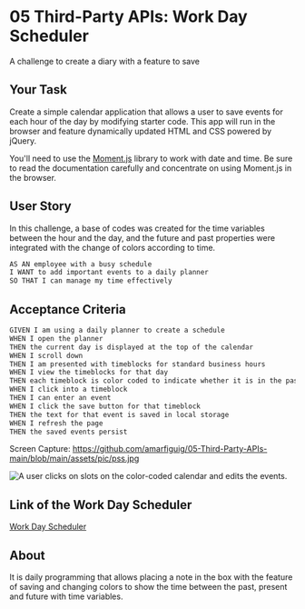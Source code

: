 # 05 Third-Party APIs: Work Day Scheduler

A challenge to create a diary with a feature to save

## Your Task

Create a simple calendar application that allows a user to save events for each hour of the day by modifying starter code. This app will run in the browser and feature dynamically updated HTML and CSS powered by jQuery.

You'll need to use the [Moment.js](https://momentjs.com/) library to work with date and time. Be sure to read the documentation carefully and concentrate on using Moment.js in the browser.

## User Story

In this challenge, a base of codes was created for the time variables between the hour and the day, and the future and past properties were integrated with the change of colors according to time.

```md
AS AN employee with a busy schedule
I WANT to add important events to a daily planner
SO THAT I can manage my time effectively
```

## Acceptance Criteria

```md
GIVEN I am using a daily planner to create a schedule
WHEN I open the planner
THEN the current day is displayed at the top of the calendar
WHEN I scroll down
THEN I am presented with timeblocks for standard business hours
WHEN I view the timeblocks for that day
THEN each timeblock is color coded to indicate whether it is in the past, present, or future
WHEN I click into a timeblock
THEN I can enter an event
WHEN I click the save button for that timeblock
THEN the text for that event is saved in local storage
WHEN I refresh the page
THEN the saved events persist
```

Screen Capture:
https://github.com/amarfiguig/05-Third-Party-APIs-main/blob/main/assets/pic/pss.jpg


![A user clicks on slots on the color-coded calendar and edits the events.](./Assets/05-third-party-apis-homework-demo.gif)

## Link of the Work Day Scheduler

<a href="https://amarfiguig.github.io/05-Third-Party-APIs-main/">Work Day Scheduler</a>


## About 

It is daily programming that allows placing a note in the box with the feature of saving and changing colors to show the time between the past, present and future with time variables.
